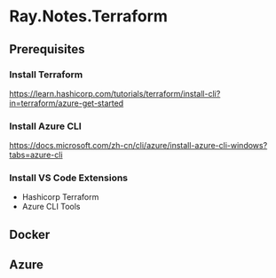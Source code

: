 # Ray.Notes.Terraform

## Prerequisites

### Install Terraform
https://learn.hashicorp.com/tutorials/terraform/install-cli?in=terraform/azure-get-started

### Install Azure CLI
https://docs.microsoft.com/zh-cn/cli/azure/install-azure-cli-windows?tabs=azure-cli

### Install VS Code Extensions

+ Hashicorp Terraform
+ Azure CLI Tools

## Docker

## Azure